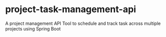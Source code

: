 # project-task-management-api
A project management API Tool to schedule and track task across multiple projects using Spring Boot
